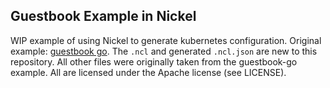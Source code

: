 ## Guestbook Example in Nickel

WIP example of using Nickel to generate kubernetes configuration. Original
example: [guestbook
go](https://github.com/kubernetes/examples/tree/master/guestbook-go). The `.ncl`
and generated `.ncl.json` are new to this repository. All other files were
originally taken from the guestbook-go example. All are licensed under the
Apache license (see LICENSE).
